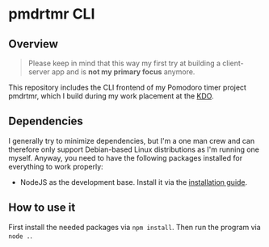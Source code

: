 # pmdrtmr CLI

## Overview

> Please keep in mind that this way my first try at building a client-server app and is **not my primary focus** anymore.

This repository includes the CLI frontend of my Pomodoro timer project pmdrtmr, which I build during my work placement
at the [KDO](https://www.kdo.de/).

## Dependencies

I generally try to minimize dependencies, but I'm a one man crew and can therefore only support Debian-based Linux
distributions as I'm running one myself. Anyway, you need to have the following packages installed for everything to
work properly:

- NodeJS as the development base. Install it via
  the [installation guide](https://github.com/nodesource/distributions#debinstall).

## How to use it

First install the needed packages via `npm install`. Then run the program via `node .`.
